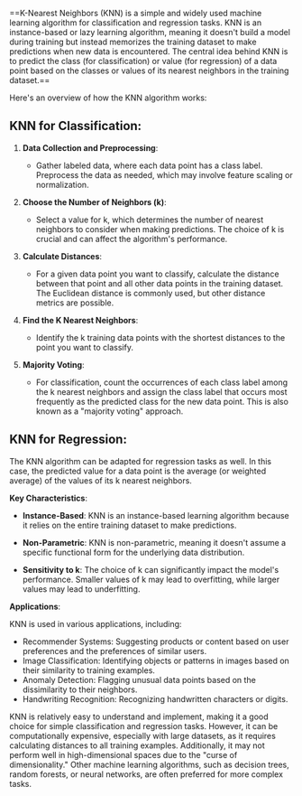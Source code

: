 ==K-Nearest Neighbors (KNN) is a simple and widely used machine learning algorithm for classification and regression tasks. KNN is an instance-based or lazy learning algorithm, meaning it doesn't build a model during training but instead memorizes the training dataset to make predictions when new data is encountered. The central idea behind KNN is to predict the class (for classification) or value (for regression) of a data point based on the classes or values of its nearest neighbors in the training dataset.==

Here's an overview of how the KNN algorithm works:

## **KNN for Classification**:

1. **Data Collection and Preprocessing**:
   - Gather labeled data, where each data point has a class label. Preprocess the data as needed, which may involve feature scaling or normalization.

2. **Choose the Number of Neighbors (k)**:
   - Select a value for k, which determines the number of nearest neighbors to consider when making predictions. The choice of k is crucial and can affect the algorithm's performance.

3. **Calculate Distances**:
   - For a given data point you want to classify, calculate the distance between that point and all other data points in the training dataset. The Euclidean distance is commonly used, but other distance metrics are possible.

4. **Find the K Nearest Neighbors**:
   - Identify the k training data points with the shortest distances to the point you want to classify.

5. **Majority Voting**:
   - For classification, count the occurrences of each class label among the k nearest neighbors and assign the class label that occurs most frequently as the predicted class for the new data point. This is also known as a "majority voting" approach.

## **KNN for Regression**:

The KNN algorithm can be adapted for regression tasks as well. In this case, the predicted value for a data point is the average (or weighted average) of the values of its k nearest neighbors.

**Key Characteristics**:

- **Instance-Based**: KNN is an instance-based learning algorithm because it relies on the entire training dataset to make predictions.

- **Non-Parametric**: KNN is non-parametric, meaning it doesn't assume a specific functional form for the underlying data distribution.

- **Sensitivity to k**: The choice of k can significantly impact the model's performance. Smaller values of k may lead to overfitting, while larger values may lead to underfitting.

**Applications**:

KNN is used in various applications, including:

- Recommender Systems: Suggesting products or content based on user preferences and the preferences of similar users.
- Image Classification: Identifying objects or patterns in images based on their similarity to training examples.
- Anomaly Detection: Flagging unusual data points based on the dissimilarity to their neighbors.
- Handwriting Recognition: Recognizing handwritten characters or digits.

KNN is relatively easy to understand and implement, making it a good choice for simple classification and regression tasks. However, it can be computationally expensive, especially with large datasets, as it requires calculating distances to all training examples. Additionally, it may not perform well in high-dimensional spaces due to the "curse of dimensionality." Other machine learning algorithms, such as decision trees, random forests, or neural networks, are often preferred for more complex tasks.